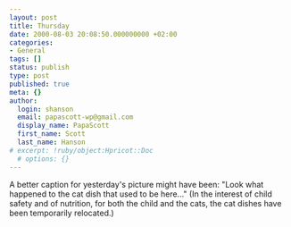 ```yaml
---
layout: post
title: Thursday
date: 2000-08-03 20:08:50.000000000 +02:00
categories:
- General
tags: []
status: publish
type: post
published: true
meta: {}
author:
  login: shanson
  email: papascott-wp@gmail.com
  display_name: PapaScott
  first_name: Scott
  last_name: Hanson
# excerpt: !ruby/object:Hpricot::Doc
  # options: {}
---
```

<p>A better caption for yesterday's picture might have been: "Look what happened to the cat dish that used to be here..." (In the interest of child safety and of nutrition, for both the child and the cats, the cat dishes have been temporarily relocated.)</p>
